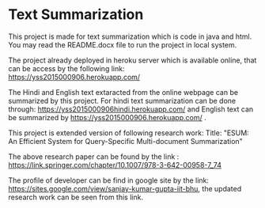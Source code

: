 # Text Summarization

This project is made for text summarization which is code in java and html. You may read the README.docx file to run the project in local system.

The project already deployed in heroku server which is available online, that can be access by the following link: https://yss2015000906.herokuapp.com/

The Hindi and English text extaracted from the online webpage can be summarized by this project. For hindi text summarization can be done through: https://yss2015000906hindi.herokuapp.com/ and English text can be summarized by  https://yss2015000906.herokuapp.com/ .

This project is extended version of following research work:
Title: "ESUM: An Efficient System for Query-Specific Multi-document Summarization"

The above research paper can be found by the link : https://link.springer.com/chapter/10.1007/978-3-642-00958-7_74

The profile of developer can be find in google site by the link: https://sites.google.com/view/sanjay-kumar-gupta-iit-bhu, the updated research work can be seen from this link.
